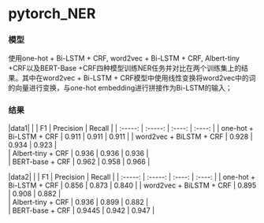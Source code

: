 # pytorch_NER
### 模型
使用one-hot + Bi-LSTM + CRF, word2vec + Bi-LSTM + CRF, Albert-tiny +CRF以及BERT-Base +CRF四种模型训练NER任务并对比在两个训练集上的结果。其中在word2vec + Bi-LSTM + CRF模型中使用线性变换将word2vec中的词的向量进行变换，与one-hot embedding进行拼接作为Bi-LSTM的输入；
### 结果
|data1|
| | F1 | Precision | Recall |
| :-----: | :-----: | :----: | :----: |
| one-hot + Bi-LSTM + CRF | 0.911 | 0.911 | 0.911 |
| word2vec + BiLSTM + CRF | 0.928 | 0.934 | 0.923 |  
| Albert-tiny + CRF | 0.936 | 0.936 | 0.936 |  
| BERT-base + CRF | 0.962 | 0.958 | 0.966 |  

|data2|
|  | F1 | Precision | Recall |
| :-----: | :-----: | :----: | :----: |
| one-hot + Bi-LSTM + CRF | 0.856 | 0.873 | 0.840 |
| word2vec + BiLSTM + CRF | 0.895 | 0.908 | 0.882 |  
| Albert-tiny + CRF | 0.936 | 0.899 | 0.882 |  
| BERT-base + CRF | 0.9445 | 0.942 | 0.947 |  

